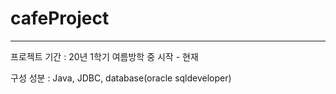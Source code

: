 # cafeProject
--------
프로젝트 기간 : 20년 1학기 여름방학 중 시작 - 현재

구성 성분 : Java, JDBC, database(oracle sqldeveloper)
